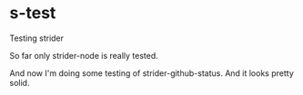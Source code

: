 s-test
======

Testing strider

So far only strider-node is really tested.

And now I'm doing some testing of strider-github-status. And it looks pretty solid.
